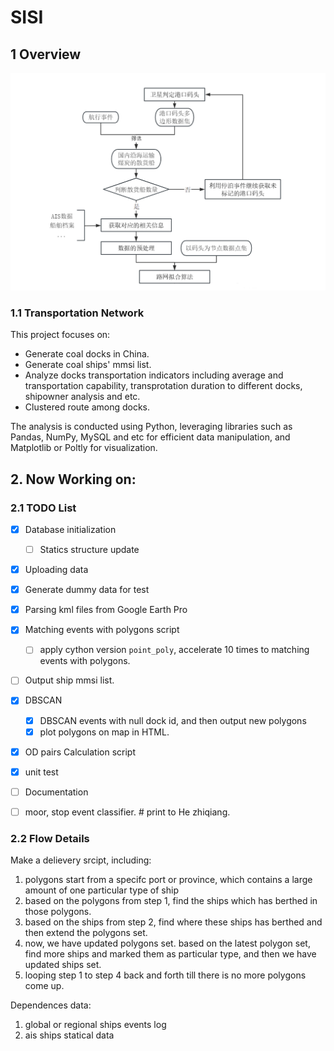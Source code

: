 # SISI

## 1 Overview

![roadmap](dataflow_roadmap.png)

### 1.1 Transportation Network
This project focuses on:
- Generate coal docks in China.
- Generate coal ships' mmsi list.
- Analyze docks transportation indicators including average and transportation capability, transprotation duration to different docks, shipowner analysis and etc.
- Clustered route among docks.

The analysis is conducted using Python, leveraging libraries such as Pandas, NumPy, MySQL and etc for efficient data manipulation, and Matplotlib or Poltly for visualization.

## 2. Now Working on:

### 2.1 TODO List

- [x] Database initialization
  - [ ] Statics structure update
- [x] Uploading data
- [x] Generate dummy data for test
- [x] Parsing kml files from Google Earth Pro
- [x] Matching events with polygons script
  - [ ] apply cython version `point_poly`, accelerate 10 times to matching events with polygons.
- [ ] Output ship mmsi list.
- [x] DBSCAN
  - [x] DBSCAN events with null dock id, and then output new polygons
  - [x] plot polygons on map in HTML.
- [x] OD pairs Calculation script
- [x] unit test
- [ ] Documentation

- [ ] moor, stop event classifier.  # print to He zhiqiang.

### 2.2 Flow Details
Make a delievery srcipt, including:
1. polygons start from a specifc port or province, which contains a large amount of one particular type of ship
2. based on the polygons from step 1, find the ships which has berthed in those polygons.
3. based on the ships from step 2, find where these ships has berthed and then extend the polygons set.
4. now, we have updated polygons set. based on the latest polygon set, find more ships and marked them as particular type, and then we have updated ships set.
5. looping step 1 to step 4 back and forth till there is no more polygons come up.

Dependences data:
1. global or regional ships events log
2. ais ships statical data
